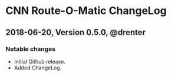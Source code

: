 # CNN Route-O-Matic ChangeLog

## 2018-06-20, Version 0.5.0, @drenter

### Notable changes
- Initial Github release.
- Added ChangeLog.

